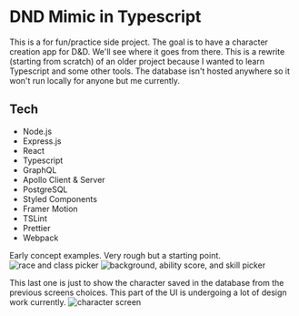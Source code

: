 # DND Mimic in Typescript

This is a for fun/practice side project. The goal is to have a character creation app for D&D. We'll see where it goes from there. This is a rewrite (starting from scratch) of an older project because I wanted to learn Typescript and some other tools. The database isn't hosted anywhere so it won't run locally for anyone but me currently.

## Tech

- Node.js
- Express.js
- React
- Typescript
- GraphQL
- Apollo Client & Server
- PostgreSQL
- Styled Components
- Framer Motion
- TSLint
- Prettier
- Webpack

Early concept examples. Very rough but a starting point.
![race and class picker](./github/dnd-app-race-class.gif)
![background, ability score, and skill picker](./github/dnd-app-background-abilityscores-skills.gif)

This last one is just to show the character saved in the database from the previous screens choices. This part of the UI is undergoing a lot of design work currently.
![character screen](./github/dnd-app-character.gif)
